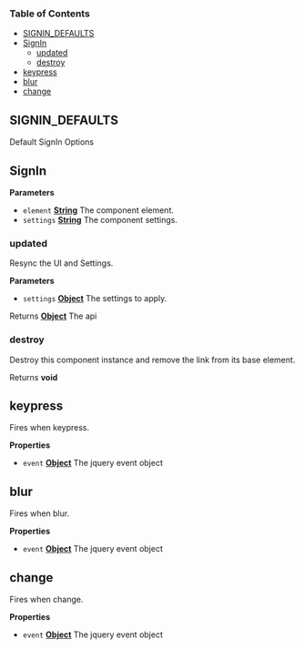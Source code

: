 <!-- Generated by documentation.js. Update this documentation by updating the source code. -->

### Table of Contents

-   [SIGNIN_DEFAULTS](#signin_defaults)
-   [SignIn](#signin)
    -   [updated](#updated)
    -   [destroy](#destroy)
-   [keypress](#keypress)
-   [blur](#blur)
-   [change](#change)

## SIGNIN_DEFAULTS

Default SignIn Options

## SignIn

**Parameters**

-   `element` **[String](https://developer.mozilla.org/docs/Web/JavaScript/Reference/Global_Objects/String)** The component element.
-   `settings` **[String](https://developer.mozilla.org/docs/Web/JavaScript/Reference/Global_Objects/String)** The component settings.

### updated

Resync the UI and Settings.

**Parameters**

-   `settings` **[Object](https://developer.mozilla.org/docs/Web/JavaScript/Reference/Global_Objects/Object)** The settings to apply.

Returns **[Object](https://developer.mozilla.org/docs/Web/JavaScript/Reference/Global_Objects/Object)** The api

### destroy

Destroy this component instance and remove the link from its base element.

Returns **void** 

## keypress

Fires when keypress.

**Properties**

-   `event` **[Object](https://developer.mozilla.org/docs/Web/JavaScript/Reference/Global_Objects/Object)** The jquery event object

## blur

Fires when blur.

**Properties**

-   `event` **[Object](https://developer.mozilla.org/docs/Web/JavaScript/Reference/Global_Objects/Object)** The jquery event object

## change

Fires when change.

**Properties**

-   `event` **[Object](https://developer.mozilla.org/docs/Web/JavaScript/Reference/Global_Objects/Object)** The jquery event object
